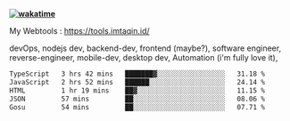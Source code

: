 **[![wakatime](https://wakatime.com/badge/user/87646243-158a-4241-a3cb-668e1fa2dbb8.svg)](https://wakatime.com/@87646243-158a-4241-a3cb-668e1fa2dbb8?style=plastic)**


My Webtools : https://tools.imtaqin.id/


devOps, nodejs dev, backend-dev, frontend (maybe?), software engineer, reverse-engineer, mobile-dev, desktop dev, Automation (i'm fully love it), 

<!--START_SECTION:waka-->

```txt
TypeScript   3 hrs 42 mins   ███████▓░░░░░░░░░░░░░░░░░   31.18 %
JavaScript   2 hrs 52 mins   ██████░░░░░░░░░░░░░░░░░░░   24.14 %
HTML         1 hr 19 mins    ██▓░░░░░░░░░░░░░░░░░░░░░░   11.15 %
JSON         57 mins         ██░░░░░░░░░░░░░░░░░░░░░░░   08.06 %
Gosu         54 mins         ██░░░░░░░░░░░░░░░░░░░░░░░   07.71 %
```

<!--END_SECTION:waka-->
